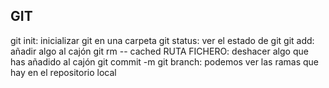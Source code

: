 ## GIT

git init: inicializar git en una carpeta
git status: ver el estado de git
git add: añadir algo al cajón
git rm -- cached RUTA FICHERO: deshacer algo que has añadido al cajón
git commit -m
git branch: podemos ver las ramas que hay en el repositorio local